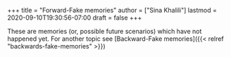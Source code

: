 +++
title = "Forward-Fake memories"
author = ["Sina Khalili"]
lastmod = 2020-09-10T19:30:56-07:00
draft = false
+++

These are memories (or, possible future scenarios)
which have not happened yet. For another topic see [Backward-Fake memories]({{< relref "backwards-fake-memories" >}})
